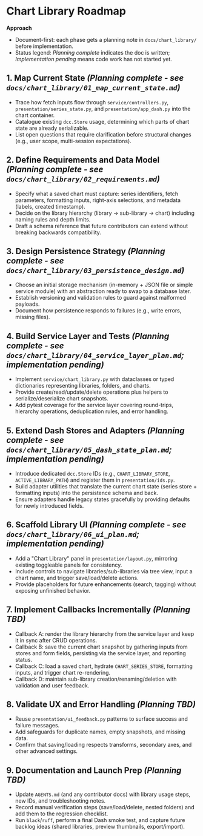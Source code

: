 # Chart Library Roadmap

**Approach**
- Document-first: each phase gets a planning note in `docs/chart_library/` before implementation.
- Status legend: _Planning complete_ indicates the doc is written; _Implementation pending_ means code work has not started yet.

## 1. Map Current State _(Planning complete - see `docs/chart_library/01_map_current_state.md`)_
- Trace how fetch inputs flow through `service/controllers.py`, `presentation/series_state.py`, and `presentation/app_dash.py` into the chart container.
- Catalogue existing `dcc.Store` usage, determining which parts of chart state are already serializable.
- List open questions that require clarification before structural changes (e.g., user scope, multi-session expectations).

## 2. Define Requirements and Data Model _(Planning complete - see `docs/chart_library/02_requirements.md`)_
- Specify what a saved chart must capture: series identifiers, fetch parameters, formatting inputs, right-axis selections, and metadata (labels, created timestamp).
- Decide on the library hierarchy (library -> sub-library -> chart) including naming rules and depth limits.
- Draft a schema reference that future contributors can extend without breaking backwards compatibility.

## 3. Design Persistence Strategy _(Planning complete - see `docs/chart_library/03_persistence_design.md`)_
- Choose an initial storage mechanism (in-memory + JSON file or simple service module) with an abstraction ready to swap to a database later.
- Establish versioning and validation rules to guard against malformed payloads.
- Document how persistence responds to failures (e.g., write errors, missing files).

## 4. Build Service Layer and Tests _(Planning complete - see `docs/chart_library/04_service_layer_plan.md`; implementation pending)_
- Implement `service/chart_library.py` with dataclasses or typed dictionaries representing libraries, folders, and charts.
- Provide create/read/update/delete operations plus helpers to serialize/deserialize chart snapshots.
- Add pytest coverage for the service layer covering round-trips, hierarchy operations, deduplication rules, and error handling.

## 5. Extend Dash Stores and Adapters _(Planning complete - see `docs/chart_library/05_dash_state_plan.md`; implementation pending)_
- Introduce dedicated `dcc.Store` IDs (e.g., `CHART_LIBRARY_STORE`, `ACTIVE_LIBRARY_PATH`) and register them in `presentation/ids.py`.
- Build adapter utilities that translate the current chart state (series store + formatting inputs) into the persistence schema and back.
- Ensure adapters handle legacy states gracefully by providing defaults for newly introduced fields.

## 6. Scaffold Library UI _(Planning complete - see `docs/chart_library/06_ui_plan.md`; implementation pending)_
- Add a "Chart Library" panel in `presentation/layout.py`, mirroring existing toggleable panels for consistency.
- Include controls to navigate libraries/sub-libraries via tree view, input a chart name, and trigger save/load/delete actions.
- Provide placeholders for future enhancements (search, tagging) without exposing unfinished behavior.

## 7. Implement Callbacks Incrementally _(Planning TBD)_
- Callback A: render the library hierarchy from the service layer and keep it in sync after CRUD operations.
- Callback B: save the current chart snapshot by gathering inputs from stores and form fields, persisting via the service layer, and reporting status.
- Callback C: load a saved chart, hydrate `CHART_SERIES_STORE`, formatting inputs, and trigger chart re-rendering.
- Callback D: maintain sub-library creation/renaming/deletion with validation and user feedback.

## 8. Validate UX and Error Handling _(Planning TBD)_
- Reuse `presentation/ui_feedback.py` patterns to surface success and failure messages.
- Add safeguards for duplicate names, empty snapshots, and missing data.
- Confirm that saving/loading respects transforms, secondary axes, and other advanced settings.

## 9. Documentation and Launch Prep _(Planning TBD)_
- Update `AGENTS.md` (and any contributor docs) with library usage steps, new IDs, and troubleshooting notes.
- Record manual verification steps (save/load/delete, nested folders) and add them to the regression checklist.
- Run `black`/`ruff`, perform a final Dash smoke test, and capture future backlog ideas (shared libraries, preview thumbnails, export/import).
